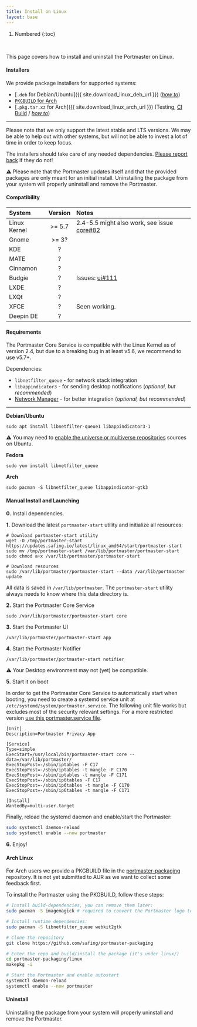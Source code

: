 ```yaml
---
title: Install on Linux
layout: base
---
```


1. Numbered
{:toc}

<br/>

This page covers how to install and uninstall the Portmaster on Linux.

#### Installers

We provide package installers for supported systems:

- [`.deb` for Debian/Ubuntu]({{ site.download_linux_deb_url }}) ([_how to_](https://linuxconfig.org/install-deb-file-on-ubuntu-20-04-focal-fossa-linux))
- [`PKGBUILD` for Arch](#arch-linux)
- [`.pkg.tar.xz` for Arch]({{ site.download_linux_arch_url }}) (Testing, [CI Build](https://github.com/safing/portmaster-packaging/actions?query=workflow%3A%22Arch+Linux%22+branch%3Amaster) / [_how to_](https://wiki.archlinux.org/index.php/Pacman#Additional_commands))

---

Please note that we only support the latest stable and LTS versions. We may be able to help out with other systems, but will not be able to invest a lot of time in order to keep focus.

The installers should take care of any needed dependencies. [Please report back](https://github.com/safing/portmaster/issues/new?template=bug-report.md) if they do not!

⚠️ Please note that the Portmaster updates itself and that the provided packages are only meant for an initial install. Uninstalling the package from your system will properly uninstall and remove the Portmaster.

#### Compatibility

| System | Version | Notes |
|:--|:-:|:--|
| Linux Kernel | >= 5.7 | 2.4-5.5 might also work, see issue [core#82](https://github.com/safing/portmaster/issues/82) |
| Gnome | >= 3? |
| KDE | ? |
| MATE | ? |
| Cinnamon | ? |
| Budgie | ? | Issues: [ui#111](https://github.com/safing/portmaster-ui/issues/111) |
| LXDE | ? |
| LXQt | ? |
| XFCE | ? | Seen working. |
| Deepin DE | ? |

#### Requirements

The Portmaster Core Service is compatible with the Linux Kernel as of version 2.4, but due to a breaking bug in at least v5.6, we recommend to use v5.7+.

Dependencies:

- `libnetfilter_queue` - for network stack integration
- `libappindicator3` - for sending desktop notifications (_optional, but recommended_)
- [Network Manager](https://wiki.gnome.org/Projects/NetworkManager) - for better integration (_optional, but recommended_)

---

__Debian/Ubuntu__

```
sudo apt install libnetfilter-queue1 libappindicator3-1
```

⚠️ You may need to [enable the universe or multiverse repositories](https://help.ubuntu.com/community/Repositories/Ubuntu) sources on Ubuntu.

__Fedora__

```
sudo yum install libnetfilter_queue
```

__Arch__

```
sudo pacman -S libnetfilter_queue libappindicator-gtk3
```

#### Manual Install and Launching

__0.__ Install dependencies.

__1.__ Download the latest `portmaster-start` utility and initialize all resources:

```
# Download portmaster-start utility
wget -O /tmp/portmaster-start https://updates.safing.io/latest/linux_amd64/start/portmaster-start
sudo mv /tmp/portmaster-start /var/lib/portmaster/portmaster-start
sudo chmod a+x /var/lib/portmaster/portmaster-start

# Download resources
sudo /var/lib/portmaster/portmaster-start --data /var/lib/portmaster update
```

All data is saved in `/var/lib/portmaster`. The `portmaster-start` utility always needs to know where this data directory is.

__2.__ Start the Portmaster Core Service

```
sudo /var/lib/portmaster/portmaster-start core
```

__3.__ Start the Portmaster UI

```
/var/lib/portmaster/portmaster-start app
```

__4.__ Start the Portmaster Notifier

```
/var/lib/portmaster/portmaster-start notifier
```

⚠️ Your Desktop environment may not (yet) be compatible.

__5.__ Start it on boot

In order to get the Portmaster Core Service to automatically start when booting, you need to create a systemd service unit at `/etc/systemd/system/portmaster.service`.
The following unit file works but excludes most of the security relevant settings. For a more restricted version [use this portmaster.service file](https://github.com/safing/portmaster-packaging/blob/master/linux/debian/portmaster.service).

```
[Unit]
Description=Portmaster Privacy App

[Service]
Type=simple
ExecStart=/usr/local/bin/portmaster-start core --data=/var/lib/portmaster/
ExecStopPost=-/sbin/iptables -F C17
ExecStopPost=-/sbin/iptables -t mangle -F C170
ExecStopPost=-/sbin/iptables -t mangle -F C171
ExecStopPost=-/sbin/ip6tables -F C17
ExecStopPost=-/sbin/ip6tables -t mangle -F C170
ExecStopPost=-/sbin/ip6tables -t mangle -F C171

[Install]
WantedBy=multi-user.target
```

Finally, reload the systemd daemon and enable/start the Portmaster:

```bash
sudo systemctl daemon-reload
sudo systemctl enable --now portmaster
```

__6.__ Enjoy!

#### Arch Linux

For Arch users we provide a PKGBUILD file in the [portmaster-packaging](https://github.com/safing/portmaster-packaging) repository. It is not yet submitted to AUR as we want to collect some feedback first.

To install the Portmaster using the PKGBUILD, follow these steps:

```bash
# Install build-dependencies, you can remove them later:
sudo pacman -S imagemagick # required to convert the Portmaster logo to different resolutions

# Install runtime dependencies:
sudo pacman -S libnetfilter_queue webkit2gtk

# Clone the repository
git clone https://github.com/safing/portmaster-packaging

# Enter the repo and build/install the package (it's under linux/)
cd portmaster-packaging/linux
makepkg -i

# Start the Portmaster and enable autostart
systemctl daemon-reload
systemctl enable --now portmaster
```

#### Uninstall

Uninstalling the package from your system will properly uninstall and remove the Portmaster.

